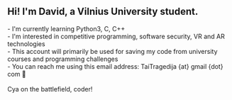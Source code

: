 <h2>Hi! I'm David, a Vilnius University student.</h2>
- I'm currently learning Python3, C, C++<br>
- I'm interested in competitive programming, software security, VR and AR technologies<br>
- This account will primarily be used for saving my code from university courses and programming challenges<br>
- You can reach me using this email address: TaiTragedija {at} gmail {dot} com 👀<br><br>
Cya on the battlefield, coder!
<!---
- 👋 Hi, I’m @dasAtRagedy
- 👀 I’m interested in ...
- 🌱 I’m currently learning ...
- 💞️ I’m looking to collaborate on ...
- 📫 How to reach me ...

dasAtRagedy/dasAtRagedy is a ✨ special ✨ repository because its `README.md` (this file) appears on your GitHub profile.
You can click the Preview link to take a look at your changes.
--->
